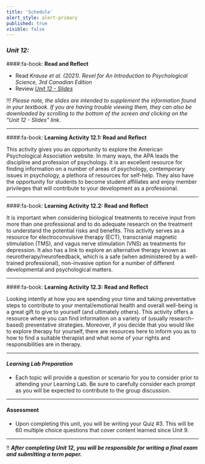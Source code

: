 ```yaml
---
title: 'Schedule'
alert_style: alert-primary
published: true
visible: false
---
```


### ***Unit 12:***

####:fa-book: **Read and Reflect**

- Read *Krause et al. (2021). Revel for An Introduction to Psychological Science, 3rd Canadian Edition*
- Review [*Unit 12 - Slides*](PSYC106-CH16Therapies3rdEd.pptx)

!!! *Please note, the slides are intended to supplement the information found in your textbook. If you are having trouble viewing them, they can also be downloaded by scrolling to the bottom of the screen and clicking on the "Unit 12 - Slides" link.*

---

####:fa-book: **Learning Activity 12.1: Read and Reflect**

This activity gives you an opportunity to explore the American Psychological Association website. In many ways, the APA leads the discipline and profession of psychology. It is an excellent resource for finding information on a number of areas of psychology, contemporary issues in psychology, a plethora of resources for self-help. They also have the opportunity for students to become student affiliates and enjoy member privileges that will contribute to your development as a professional.  

---

####:fa-book: **Learning Activity 12.2: Read and Reflect**

It is important when considering biological treatments to receive input from more than one professional and to do adequate research on the treatment to understand the potential risks and benefits. This activity serves as a resource for electroconvulsive therapy (ECT), transcranial magnetic stimulation (TMS), and vagus nerve stimulation (VNS) as treatments for depression. It also has a link to explore an alternative therapy known as neurotherapy/neurofeedback, which is a safe (when administered by a well-trained professional), non-invasive option for a number of different developmental and psychological matters.   

---

####:fa-book: **Learning Activity 12.3: Read and Reflect**

Looking intently at how you are spending your time and taking preventative steps to contribute to your mental/emotional health and overall well-being is a great gift to give to yourself (and ultimately others). This activity offers a resource where you can find information on a variety of (usually research-based) preventative strategies. Moreover, if you decide that you would like to explore therapy for yourself, there are resources here to inform you as to how to find a suitable therapist and what some of your rights and responsibilities are in therapy.    

---

#### ***Learning Lab Preparation***

- Each topic will provide a question or scenario for you to consider prior to attending your Learning Lab. Be sure to carefully consider each prompt as you will be expected to contribute to the group discussion.

---

#### **Assessment**

- Upon completing this unit, you will be writing your Quiz #3. This will be 60 multiple choice questions that cover content learned since Unit 9.

---

!! ***After completing Unit 12, you will be responsible for writing a final exam and submitting a term paper.***
